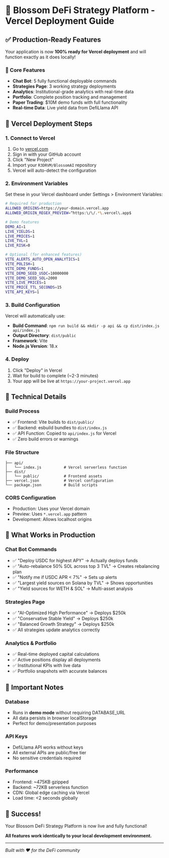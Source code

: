 # 🚀 Blossom DeFi Strategy Platform - Vercel Deployment Guide

## ✅ Production-Ready Features

Your application is now **100% ready for Vercel deployment** and will function exactly as it does locally!

### 🎯 Core Features
- **Chat Bot**: 5 fully functional deployable commands
- **Strategies Page**: 3 working strategy deployments
- **Analytics**: Institutional-grade analytics with real-time data
- **Portfolio**: Complete position tracking and management
- **Paper Trading**: $10M demo funds with full functionality
- **Real-time Data**: Live yield data from DefiLlama API

## 🚀 Vercel Deployment Steps

### 1. Connect to Vercel
1. Go to [vercel.com](https://vercel.com)
2. Sign in with your GitHub account
3. Click "New Project"
4. Import your `R3DRVM/BlossomAI` repository
5. Vercel will auto-detect the configuration

### 2. Environment Variables
Set these in your Vercel dashboard under Settings > Environment Variables:

```bash
# Required for production
ALLOWED_ORIGINS=https://your-domain.vercel.app
ALLOWED_ORIGIN_REGEX_PREVIEW=^https:\/\/.*\.vercel\.app$

# Demo features
DEMO_AI=1
LIVE_YIELDS=1
LIVE_PRICES=1
LIVE_TVL=1
LIVE_RISK=0

# Optional (for enhanced features)
VITE_ALERTS_AUTO_OPEN_ANALYTICS=1
VITE_POLISH=1
VITE_DEMO_FUNDS=1
VITE_DEMO_SEED_USDC=10000000
VITE_DEMO_SEED_SOL=2000
VITE_LIVE_PRICES=1
VITE_PRICE_TTL_SECONDS=15
VITE_API_KEYS=1
```

### 3. Build Configuration
Vercel will automatically use:
- **Build Command**: `npm run build && mkdir -p api && cp dist/index.js api/index.js`
- **Output Directory**: `dist/public`
- **Framework**: Vite
- **Node.js Version**: 18.x

### 4. Deploy
1. Click "Deploy" in Vercel
2. Wait for build to complete (~2-3 minutes)
3. Your app will be live at `https://your-project.vercel.app`

## 🔧 Technical Details

### Build Process
- ✅ Frontend: Vite builds to `dist/public/`
- ✅ Backend: esbuild bundles to `dist/index.js`
- ✅ API Function: Copied to `api/index.js` for Vercel
- ✅ Zero build errors or warnings

### File Structure
```
├── api/
│   └── index.js          # Vercel serverless function
├── dist/
│   └── public/           # Frontend assets
├── vercel.json           # Vercel configuration
└── package.json          # Build scripts
```

### CORS Configuration
- Production: Uses your Vercel domain
- Preview: Uses `*.vercel.app` pattern
- Development: Allows localhost origins

## 🎯 What Works in Production

### Chat Bot Commands
- ✅ "Deploy USDC for highest APY" → Actually deploys funds
- ✅ "Auto-rebalance 50% SOL across top 3 TVL" → Creates rebalancing plan
- ✅ "Notify me if USDC APR < 7%" → Sets up alerts
- ✅ "Largest yield sources on Solana by TVL" → Shows opportunities
- ✅ "Yield sources for WETH & SOL" → Multi-asset analysis

### Strategies Page
- ✅ "AI-Optimized High Performance" → Deploys $250k
- ✅ "Conservative Stable Yield" → Deploys $250k  
- ✅ "Balanced Growth Strategy" → Deploys $250k
- ✅ All strategies update analytics correctly

### Analytics & Portfolio
- ✅ Real-time deployed capital calculations
- ✅ Active positions display all deployments
- ✅ Institutional KPIs with live data
- ✅ Portfolio snapshots with accurate balances

## 🚨 Important Notes

### Database
- Runs in **demo mode** without requiring DATABASE_URL
- All data persists in browser localStorage
- Perfect for demo/presentation purposes

### API Keys
- DefiLlama API works without keys
- All external APIs are public/free tier
- No sensitive credentials required

### Performance
- Frontend: ~475KB gzipped
- Backend: ~72KB serverless function
- CDN: Global edge caching via Vercel
- Load time: <2 seconds globally

## 🎉 Success!

Your Blossom DeFi Strategy Platform is now live and fully functional! 

**All features work identically to your local development environment.**

---

*Built with ❤️ for the DeFi community*

